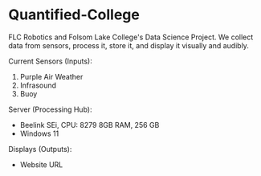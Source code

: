 # Quantified-College
FLC Robotics and Folsom Lake College's Data Science Project. We collect data from sensors, process it, store it, and display it visually and audibly. 

Current Sensors (Inputs): 
1. Purple Air Weather 
2. Infrasound 
3. Buoy 

Server (Processing Hub): 
- Beelink SEi, CPU: 8279 8GB RAM, 256 GB 
- Windows 11

Displays (Outputs): 
- Website URL  
